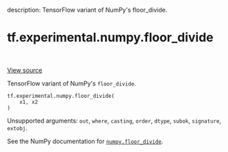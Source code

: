 description: TensorFlow variant of NumPy's floor_divide.

<div itemscope itemtype="http://developers.google.com/ReferenceObject">
<meta itemprop="name" content="tf.experimental.numpy.floor_divide" />
<meta itemprop="path" content="Stable" />
</div>

# tf.experimental.numpy.floor_divide

<!-- Insert buttons and diff -->

<table class="tfo-notebook-buttons tfo-api nocontent" align="left">

</table>

<a target="_blank" href="/code/stable/tensorflow/python/ops/numpy_ops/np_math_ops.py">View source</a>



TensorFlow variant of NumPy's `floor_divide`.

<pre class="devsite-click-to-copy prettyprint lang-py tfo-signature-link">
<code>tf.experimental.numpy.floor_divide(
    x1, x2
)
</code></pre>



<!-- Placeholder for "Used in" -->

Unsupported arguments: `out`, `where`, `casting`, `order`, `dtype`, `subok`, `signature`, `extobj`.

See the NumPy documentation for [`numpy.floor_divide`](https://numpy.org/doc/1.16/reference/generated/numpy.floor_divide.html).